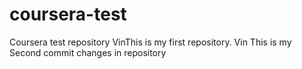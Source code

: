 # coursera-test
Coursera test repository
VinThis is my first repository.
Vin This is my Second commit changes in repository
